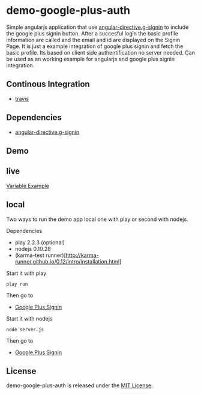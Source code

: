 demo-google-plus-auth
==================

Simple angularjs application that use [angular-directive.g-signin](https://github.com/sirkitree/angular-directive.g-signin#example) to include the google plus signin button. After a succesful login the basic profile information are called and the email and id are displayed on the Signin Page. It is just a example integration of google plus signin and fetch the basic profile. Its based on client side authentification no server needed. Can be used as an working example for angularjs and google plus signin integration.

Continous Integration
------------
* [travis](https://travis-ci.org/pussinboots/demo-google-plus-auth)

Dependencies
------------
- [angular-directive.g-signin](https://github.com/sirkitree/angular-directive.g-signin#example)

Demo
-------------

live
------

[Variable Example](http://angularjs-ii.herokuapp.com/products-e2e.html)

local
------

Two ways to run the demo app local one with play or second with nodejs.

Dependencies
* play 2.2.3 (optional)
* nodejs 0.10.28
* (karma-test runner)[http://karma-runner.github.io/0.12/intro/installation.html]

Start it with play

    play run
    
Then go to
* [Google Plus Signin](http://localhost:9000/products.html)

Start it with nodejs

    node server.js
    
Then go to
* [Google Plus Signin](http://localhost:9000/products.html)

License
--------------

demo-google-plus-auth is released under the [MIT License](http://opensource.org/licenses/MIT).
